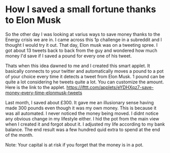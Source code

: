 # How I saved a small fortune thanks to Elon Musk

So the other day I was looking at varius ways to save money thanks to the Energy crisis 
we are in. I came across this 1p challenge in a subreddit and I thought I would try it out.
That day, Elon musk was on a tweeting spree. I got about 13 tweets back to back from the guy and 
wondered how much money I'd save if I saved a pound for every one of his tweet.

Thats when this idea dawned to me and I created this smart applet. It basically connects to your twitter and automatically moves a pound to a pot of your choice every time it detects a tweet from Elon Musk. 1 pound can be quite a lot considering he tweets quite a lot. You can customize the amount. Here is the link to the applet. https://ifttt.com/applets/eYDHXqz7-save-money-every-time-elonmusk-tweets

Last month, I saved about £300. It gave me an illusionary sense having made 300 pounds even though it was my own money. This is because it was all automated. I never noticed the money being moved. I didnt notice any obvious change in my lifestyle either. I hid the pot from the main view when I created it and forgot about it. I adjusted my life according to my bank balance. The end result was a few hundred quid extra to spend at the end of the month. 

Note: Your capital is at risk if you forget that the money is in a pot.
